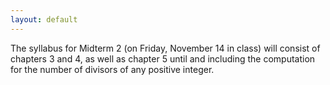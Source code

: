 ```yaml
---
layout: default
---
```


The syllabus for Midterm 2 (on Friday, November 14 in class) will consist of chapters 3 and 4, as well as chapter 5 until and including the computation for the number of divisors of any positive integer.
